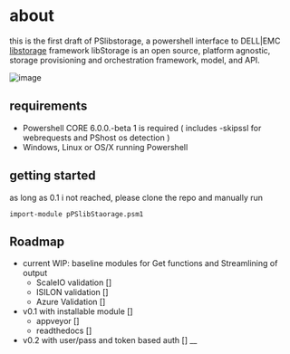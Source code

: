 # about

this is the first draft of PSlibstorage, a powershell interface to DELL|EMC [libstorage](http://libstorage.readthedocs.io) framework
libStorage is an open source, platform agnostic, storage provisioning and orchestration framework, model, and API.



![image](https://cloud.githubusercontent.com/assets/8255007/26189019/c8065ff6-3ba2-11e7-9c1b-4e131a31d106.png)



## requirements

* Powershell CORE 6.0.0.-beta 1 is required ( includes -skipssl for webrequests and PShost os detection )
* Windows, Linux or OS/X running Powershell

## getting started
as long as 0.1 i not reached, please clone the repo and manually run 
```
import-module pPSlibStaorage.psm1
```


## Roadmap
* current WIP: baseline modules for Get functions and Streamlining of output
  - ScaleIO validation []
  - ISILON validation []
  - Azure Validation []
* v0.1 with installable module []
  - appveyor []
  - readthedocs []
* v0.2 with user/pass and token based auth []
__
